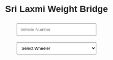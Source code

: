 <!DOCTYPE html>
<html>
<head>
  <title>Sri Laxmi Weight Bridge</title>
  <style>
    h1 {
      text-align: center;
      animation: colorChange 3s infinite;
    }

    @keyframes colorChange {
      0% { color: red; }
      25% { color: green; }
      50% { color: blue; }
      75% { color: orange; }
      100% { color: red; }
    }

    body {
      font-family: Arial, sans-serif;
      text-align: center;
      margin-top: 50px;
    }

    input, select {
      padding: 10px;
      margin: 10px;
      width: 250px;
    }
  </style>
</head>
<body>
  <h1>Sri Laxmi Weight Bridge</h1>
<input type="text" placeholder="Vehicle Number"><br>
  <select>
    <option value="">Select Wheeler</option>
    <option value="3">3</option>
    <option value="4">4</option>
    <option value="6">6</option>
    <option value="12">12</option>
    <option value="14">14</option>
